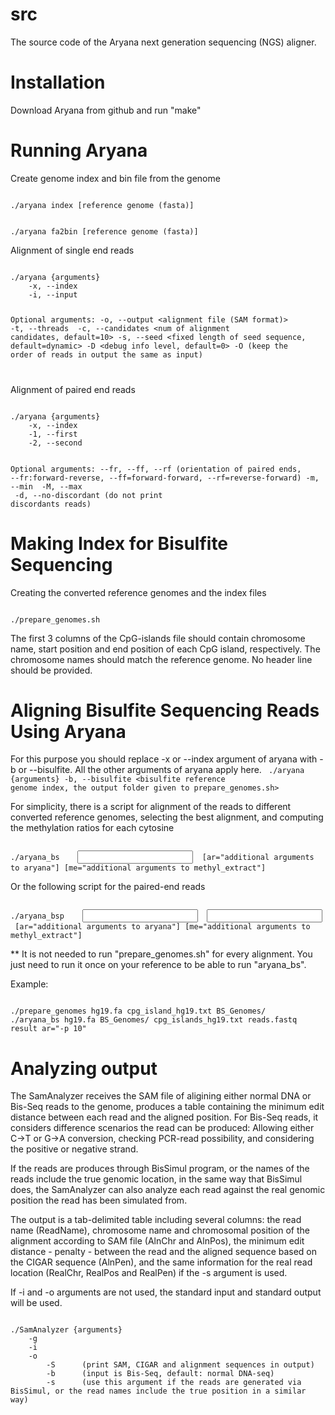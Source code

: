 src
===

The source code of the Aryana next generation sequencing (NGS) aligner.

Installation
============

Download Aryana from github and run "make"

Running Aryana
==============

Create genome index and bin file from the genome

<code>
./aryana index [reference genome (fasta)]

./aryana fa2bin [reference genome (fasta)]
</code>

Alignment of single end reads

<code>
./aryana {arguments}
	-x, --index 		<reference genome index>
	-i, --input 		<reads file (fastq format)>

Optional arguments:
	-o, --output		<alignment file (SAM format)>
	-t, --threads 		<threads number> 
	-c, --candidates	<num of alignment candidates, default=10>
	-s, --seed		<fixed length of seed sequence, default=dynamic>
	-D 			<debug info level, default=0>
	-O			(keep the order of reads in output the same as input)

</code>

Alignment of paired end reads

<code>
./aryana {arguments}
	-x, --index 		<reference genome index>
	-1, --first 		<reads file 1 (fastq format)>
	-2, --second 		<reads file 2 (fastq format)>

Optional arguments:
	--fr, --ff, --rf	(orientation of paired ends, --fr:forward-reverse, --ff=forward-forward, --rf=reverse-forward)
	-m, --min 		<min distance between pair reads>
	-M, --max  		<max distance between pair reads>
	-d, --no-discordant 	(do not print discordants reads)
</code>

Making Index for Bisulfite Sequencing
=====================================


Creating the converted reference genomes and the index files

<code>
./prepare_genomes.sh <reference genome> <position of CpG islands file> <output folder>
</code>

The first 3 columns of the CpG-islands file should contain chromosome name, start position and end position of each CpG island, respectively. 
The chromosome names should match the reference genome. No header line should be provided. 

Aligning Bisulfite Sequencing Reads Using Aryana
================================================

For this purpose you should replace -x or --index argument of aryana with -b or --bisulfite. All the other arguments of aryana apply here.
<code>
./aryana {arguments}
	-b, --bisulfite 	<bisulfite reference genome index, the output folder given to prepare_genomes.sh>
</code>

For simplicity, there is a script for alignment of the reads to different converted reference genomes, selecting the best alignment, and computing the methylation ratios for each cytosine

<code>
./aryana_bs <reference genome> <reference index folder> <CpG islands file> <input fastq file> <output file, without extensions> [ar="additional arguments to aryana"] [me="additional arguments to methyl_extract"]
</code>

Or the following script for the paired-end reads

<code>
./aryana_bsp <reference genome> <reference index folder> <CpG islands file> <input fastq file 1>  <input fastq file 2> <output file, without extensions> [ar="additional arguments to aryana"] [me="additional arguments to methyl_extract"]
</code>

** It is not needed to run "prepare_genomes.sh" for every alignment. You just need to run it once on your reference to be able to run "aryana_bs".

Example:

<code>
./prepare_genomes hg19.fa cpg_island_hg19.txt BS_Genomes/
./aryana_bs hg19.fa BS_Genomes/ cpg_islands_hg19.txt reads.fastq result ar="-p 10"
</code>

Analyzing output
================

The SamAnalyzer receives the SAM file of aligining either normal DNA or Bis-Seq reads to the genome, produces a table containing the minimum edit distance between each read
and the aligned position. For Bis-Seq reads, it considers difference scenarios the read can be produced: Allowing either C->T or G->A conversion, checking PCR-read possibility, 
and considering the positive or negative strand.

If the reads are produces through BisSimul program, or the names of the reads include the true genomic location, in the same way that BisSimul does, the SamAnalyzer can also analyze 
each read against the real genomic position the read has been simulated from.

The output is a tab-delimited table including several columns: the read name (ReadName), chromosome name and chromosomal position of the alignment according to SAM file (AlnChr and  AlnPos), the minimum edit distance - penalty - between the read and the aligned sequence based on the CIGAR sequence (AlnPen), and the same information for the real read location (RealChr, RealPos and RealPen) if the -s argument is used.

If -i and -o arguments are not used, the standard input and standard output will be used.

<code>
./SamAnalyzer {arguments}
 	-g 		<reference genome, mandatory> 
	-i 		<alignment SAM file> 
	-o 		<output tabular file>  
    	-S 		(print SAM, CIGAR and alignment sequences in output)
    	-b 		(input is Bis-Seq, default: normal DNA-seq) 
    	-s 		(use this argument if the reads are generated via BisSimul, or the read names include the true position in a similar way)
</code>

